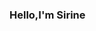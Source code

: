 ### Hello,I'm Sirine 


<!--
**Sirine54/Sirine54** is a ✨ _special_ ✨ repository because its `README.md` (this file) appears on your GitHub profile.
<iframe src="https://giphy.com/embed/UVG0BN8TOMKkPOJS6e" width="480" height="480" frameBorder="0" class="giphy-embed" allowFullScreen></iframe><p><a href="https://giphy.com/stickers/coding-developer-definity-first-UVG0BN8TOMKkPOJS6e">via GIPHY</a></p>
Here are some ideas to get you started:

- 🔭 I’m currently working on ...
- 🌱 I’m currently learning ...
- 👯 I’m looking to collaborate on ...
- 🤔 I’m looking for help with ...
- 💬 Ask me about ...
- 📫 How to reach me: ...
- 😄 Pronouns: ...
- ⚡ Fun fact: ...
-->
